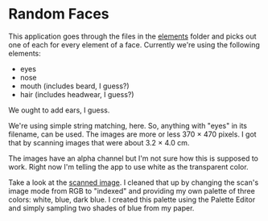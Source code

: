 # Random Faces

This application goes through the files in the [elements](elements)
folder and picks out one of each for every element of a face.
Currently we're using the following elements:

* eyes
* nose
* mouth (includes beard, I guess?)
* hair (includes headwear, I guess?)

We ought to add ears, I guess.

We're using simple string matching, here. So, anything with "eyes" in
its filename, can be used. The images are more or less 370 × 470
pixels. I got that by scanning images that were about 3.2 × 4.0 cm.

The images have an alpha channel but I'm not sure how this is supposed
to work. Right now I'm telling the app to use white as the transparent
color.

Take a look at the
[scanned image](https://www.flickr.com/photos/kensanata/20972514994/in/dateposted/).
I cleaned that up by changing the scan's image mode from RGB to
"indexed" and providing my own palette of three colors: white, blue,
dark blue. I created this palette using the Palette Editor and simply
sampling two shades of blue from my paper.
